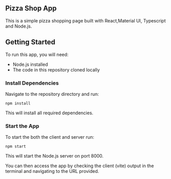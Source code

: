 ## Pizza Shop App

This is a simple pizza shopping page built with React,Material UI, Typescript and Node.js.

## Getting Started

To run this app, you will need:

-   Node.js installed
-   The code in this repository cloned locally

### Install Dependencies

Navigate to the repository directory and run:

```
npm install
```

This will install all required dependencies.

### Start the App

To start the both the client and server run:

```
npm start
```

This will start the Node.js server on port 8000.

You can then access the app by checking the client (vite) output in the terminal and navigating to the URL provided.
